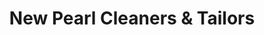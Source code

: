 ---
title: "New Pearl Cleaners & Tailors"
url: /metuchen/new-pearl-cleaners-and-tailors/
shop: laundry
---